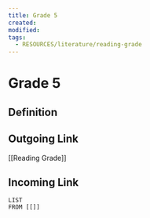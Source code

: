 ```yaml
---
title: Grade 5
created: 
modified: 
tags:
  - RESOURCES/literature/reading-grade
---
```

# Grade 5
## Definition

## Outgoing Link
[[Reading Grade]]
## Incoming Link
```dataview
LIST
FROM [[]]
```